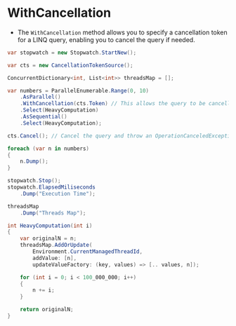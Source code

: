 # WithCancellation

- The `WithCancellation` method allows you to specify a cancellation token for a LINQ query, enabling you to cancel the query if needed.

```csharp
var stopwatch = new Stopwatch.StartNew();

var cts = new CancellationTokenSource();

ConcurrentDictionary<int, List<int>> threadsMap = [];

var numbers = ParallelEnumerable.Range(0, 10)
    .AsParallel()
    .WithCancellation(cts.Token) // This allows the query to be cancelled
    .Select(HeavyComputation)
    .AsSequential()
    .Select(HeavyComputation);

cts.Cancel(); // Cancel the query and throw an OperationCanceledException

foreach (var n in numbers)
{
    n.Dump();
}

stopwatch.Stop();
stopwatch.ElapsedMiliseconds
    .Dump("Execution Time");

threadsMap
    .Dump("Threads Map");

int HeavyComputation(int i)
{
    var originalN = n;
    threadsMap.AddOrUpdate(
        Environment.CurrentManagedThreadId,
        addValue: [n],
        updateValueFactory: (key, values) => [.. values, n]);

    for (int i = 0; i < 100_000_000; i++)
    {
        n += i;
    }

    return originalN;
}
```
